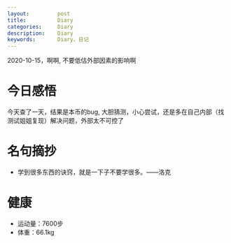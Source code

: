 ```yaml
---
layout:     	post
title:      	Diary
categories: 	Diary
description:   	Diary
keywords: 		Diary，日记 
---
```


2020-10-15，啊啊, 不要低估外部因素的影响啊

# 今日感悟

今天查了一天，结果是本币的bug, 大胆猜测，小心尝试，还是多在自己内部（找测试姐姐复现）解决问题，外部太不可控了

# 名句摘抄

-  学到很多东西的诀窍，就是一下子不要学很多。——洛克

# 健康

- 运动量：7600步
- 体重：66.1kg